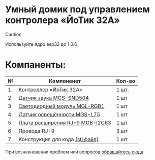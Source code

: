 # Умный домик под управлением контролера «ЙоТик 32А»

> [!CAUTION]
> Используйте ядро esp32 до 1.0.6



# Компаненты:

|№|Компоненет |Кол-во|
| ----------- | -----------|-----------|
|1|[Контроллер «ЙоТик 32А»](https://mgbot.ru/catalog/kontrollery_yotik/kontroller_yotik_32_b_v2_0_polnaya_komplektatsiya/)|1 шт.|
|2|[Датчик звука MGS-SND504](https://github.com/MAKblC/Codes/tree/master/MGS-L75) |1 шт|
|3|[Светодиодный модуль MGL-RGB1](https://github.com/MAKblC/Codes/tree/master/MGL-RGB1EN) |1 шт|
|4|[Датчик освещённости MGS-L75](https://github.com/MAKblC/Codes/tree/master/MGS-L75) |1 шт|
|5|[Плата расширения RJ-9 MGB-I2C63](https://mgbot.ru/catalog/platy_rasshireniya/plata_rasshireniya_mgb_i2c63en_rj_9_v1_0en_c_i2c_khabom/) |1 шт|
|6|Провода RJ-9 |3 шт |
|7|Конструкция для кода [(stl файл)](https://github.com/500)|1 шт|

При вознекновении проблем или вопросов [обращайтесь сюда](https://github.com/500)

